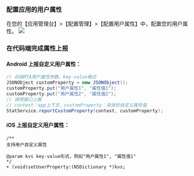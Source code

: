### 配置应用的用户属性
在您的【应用管理台】>【配置管理】>【配置用户属性】中，配置您的用户属性。
![](https://mc.qcloudimg.com/static/img/f13b7cf19b89de685fef8e00daeb91e4/image.png)
### 在代码端完成属性上报

#### Android 上报自定义用户属性：
```java
// 封装MTA用户属性参数，key-value格式
JSONObject customProperty = new JSONObject();
customProperty.put("用户属性1", "属性值1");
customProperty.put("用户属性2", "属性值2");
// 调用接口上报
// context：app上下文，customProperty：具体的自定义属性值
StatService.reportCustomProperty(context, customProperty);
```
#### iOS 上报自定义用户属性：
```
/**
支持用户自定义属性

@param kvs key-value形式，例如"用户属性1", "属性值1"
*/
+ (void)setUserProperty:(NSDictionary *)kvs;
```




